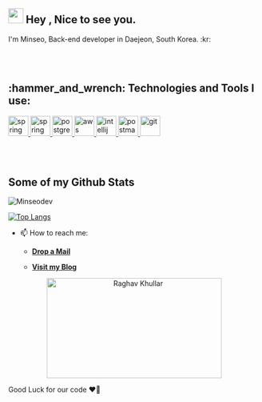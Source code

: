 <h2><img src="https://emojis.slackmojis.com/emojis/images/1531849430/4246/blob-sunglasses.gif?1531849430" width="30"/> Hey , Nice to see you. </h2>
<p>I'm Minseo, Back-end developer in Daejeon, South Korea. :kr: </p>
<br/>
<br/>
<h2 align="left">:hammer_and_wrench: Technologies and Tools I use:</h2>
<a href="https://www.java.com/ko/" target="_blank"> <img src="https://www.vectorlogo.zone/logos/java/java-ar21.svg" alt="spring" height="40"/> </a>
<a href="https://spring.io/" target="_blank"> <img src="https://www.vectorlogo.zone/logos/springio/springio-ar21.svg" alt="spring" height="40"/> </a>
<a href="https://www.postgresql.org/" target="_blank"> <img src="https://www.vectorlogo.zone/logos/postgresql/postgresql-vertical.svg" alt="postgresql"  height="40"/> </a>
<a href="https://aws.amazon.com/ko/" target="_blank"> <img src="https://www.vectorlogo.zone/logos/amazon_aws/amazon_aws-ar21.svg" alt="aws" height="40"/> </a>
<a href="https://www.jetbrains.com/ko-kr/idea/" target="_blank"> <img src="https://upload.wikimedia.org/wikipedia/commons/9/9c/IntelliJ_IDEA_Icon.svg" alt="intellij" height="40"/> </a>
<a href="https://www.postman.com/" target="_blank"> <img src="https://www.vectorlogo.zone/logos/getpostman/getpostman-ar21.svg" alt="postman" height="40"/> </a>
<a href="https://git-scm.com/" target="_blank"> <img src="https://www.vectorlogo.zone/logos/github/github-ar21.svg" alt="git" height="40"/> </a>

<br/><br/>

<h2>Some of my Github Stats </h2>

<!--START_SECTION:waka-->
<!--END_SECTION:waka-->

<p align=left> <img src=https://komarev.com/ghpvc/?username=Minseo-dev alt=Minseodev /> </p>

[![Top Langs](https://github-readme-stats.vercel.app/api/top-langs/?username=Minseo-dev&layout=compact)](https://github.com/Minseodev/github-readme-stats)

- 📫 How to reach me:
    * [**Drop a Mail**](mailto:kms12782@gmail.com)

    * [**Visit my Blog**](https://medium.com/@Minseo-dev)
<div align="center">
<img src="https://github.com/raghavk16/raghavk16/blob/master/connected.gif" alt="Raghav Khullar" width="350" height="200" />
</div>

<p>Good Luck for our code ❤️‍🔥</p>
